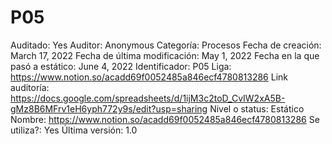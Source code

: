 # P05

Auditado: Yes
Auditor: Anonymous
Categoría: Procesos
Fecha de creación: March 17, 2022
Fecha de última modificación: May 1, 2022
Fecha en la que pasó a estático: June 4, 2022
Identificador: P05
Liga: https://www.notion.so/acadd69f0052485a846ecf4780813286 
Link auditoría: https://docs.google.com/spreadsheets/d/1ijM3c2toD_CvIW2xA5B-gMz8B6MFrv1eH6yph772y9s/edit?usp=sharing
Nivel o status: Estático
Nombre: https://www.notion.so/acadd69f0052485a846ecf4780813286 
Se utiliza?: Yes
Última versión: 1.0